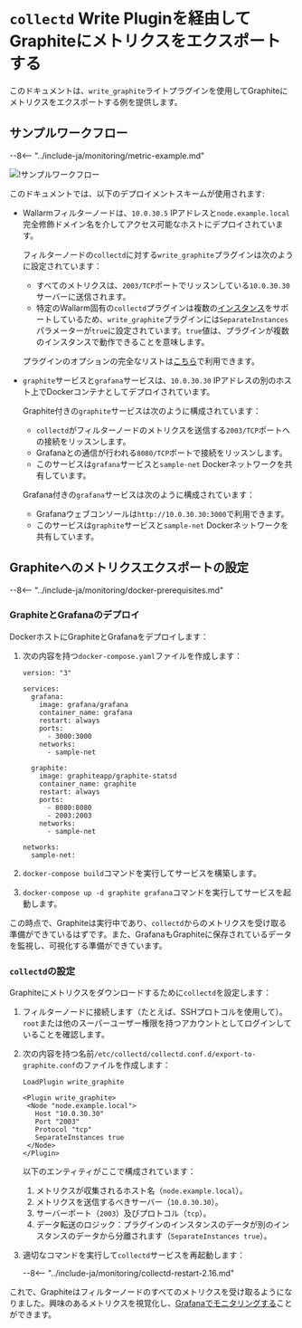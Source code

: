 [img-write-plugin-graphite]:    ../../images/monitoring/write-plugin-graphite.png

[doc-grafana]:                  working-with-grafana.md

[link-docker-ce]:               https://docs.docker.com/install/
[link-docker-compose]:          https://docs.docker.com/compose/install/
[link-collectd-naming]:         https://collectd.org/wiki/index.php/Naming_schema
[link-write-plugin]:            https://collectd.org/documentation/manpages/collectd.conf.5.shtml#plugin_write_graphite

#   `collectd` Write Pluginを経由してGraphiteにメトリクスをエクスポートする

このドキュメントは、`write_graphite`ライトプラグインを使用してGraphiteにメトリクスをエクスポートする例を提供します。

##  サンプルワークフロー

--8<-- "../include-ja/monitoring/metric-example.md"

![!サンプルワークフロー][img-write-plugin-graphite]

このドキュメントでは、以下のデプロイメントスキームが使用されます:
*   Wallarmフィルターノードは、`10.0.30.5` IPアドレスと`node.example.local`完全修飾ドメイン名を介してアクセス可能なホストにデプロイされています。

    フィルターノードの`collectd`に対する`write_graphite`プラグインは次のように設定されています：

      *   すべてのメトリクスは、`2003/TCP`ポートでリッスンしている`10.0.30.30`サーバーに送信されます。
      *   特定のWallarm固有の`collectd`プラグインは複数の[インスタンス][link-collectd-naming]をサポートしているため、`write_graphite`プラグインには`SeparateInstances`パラメーターが`true`に設定されています。`true`値は、プラグインが複数のインスタンスで動作できることを意味します。
    
    プラグインのオプションの完全なリストは[こちら][link-write-plugin]で利用できます。
    
*   `graphite`サービスと`grafana`サービスは、`10.0.30.30` IPアドレスの別のホスト上でDockerコンテナとしてデプロイされています。
    
    Graphite付きの`graphite`サービスは次のように構成されています：

      *   `collectd`がフィルターノードのメトリクスを送信する`2003/TCP`ポートへの接続をリッスンします。
      *   Grafanaとの通信が行われる`8080/TCP`ポートで接続をリッスンします。
      *   このサービスは`grafana`サービスと`sample-net` Dockerネットワークを共有しています。

    Grafana付きの`grafana`サービスは次のように構成されています：

      *   Grafanaウェブコンソールは`http://10.0.30.30:3000`で利用できます。
      *   このサービスは`graphite`サービスと`sample-net` Dockerネットワークを共有しています。

##  Graphiteへのメトリクスエクスポートの設定

--8<-- "../include-ja/monitoring/docker-prerequisites.md"

### GraphiteとGrafanaのデプロイ

DockerホストにGraphiteとGrafanaをデプロイします：
1.  次の内容を持つ`docker-compose.yaml`ファイルを作成します：
    
    ```
    version: "3"
    
    services:
      grafana:
        image: grafana/grafana
        container_name: grafana
        restart: always
        ports:
          - 3000:3000
        networks:
          - sample-net
    
      graphite:
        image: graphiteapp/graphite-statsd
        container_name: graphite
        restart: always
        ports:
          - 8080:8080
          - 2003:2003
        networks:
          - sample-net
    
    networks:
      sample-net:
    ```
    
2.  `docker-compose build`コマンドを実行してサービスを構築します。
    
3.  `docker-compose up -d graphite grafana`コマンドを実行してサービスを起動します。
    
この時点で、Graphiteは実行中であり、`collectd`からのメトリクスを受け取る準備ができているはずです。また、GrafanaもGraphiteに保存されているデータを監視し、可視化する準備ができています。

### `collectd`の設定

Graphiteにメトリクスをダウンロードするために`collectd`を設定します：
1.  フィルターノードに接続します（たとえば、SSHプロトコルを使用して）。`root`または他のスーパーユーザー権限を持つアカウントとしてログインしていることを確認します。
2.  次の内容を持つ名前`/etc/collectd/collectd.conf.d/export-to-graphite.conf`のファイルを作成します：
    
    ```
    LoadPlugin write_graphite
    
    <Plugin write_graphite>
     <Node "node.example.local">
       Host "10.0.30.30"
       Port "2003"
       Protocol "tcp"
       SeparateInstances true
     </Node>
    </Plugin>
    ```
    
    以下のエンティティがここで構成されています：
    
    1.  メトリクスが収集されるホスト名（`node.example.local`）。
    2.  メトリクスを送信するべきサーバー（`10.0.30.30`）。
    3.  サーバーポート（`2003`）及びプロトコル（`tcp`）。
    4.  データ転送のロジック：プラグインのインスタンスのデータが別のインスタンスのデータから分離されます（`SeparateInstances true`）。
    
3.  適切なコマンドを実行して`collectd`サービスを再起動します：

    --8<-- "../include-ja/monitoring/collectd-restart-2.16.md"

これで、Graphiteはフィルターノードのすべてのメトリクスを受け取るようになりました。興味のあるメトリクスを視覚化し、[Grafanaでモニタリングする][doc-grafana]ことができます。